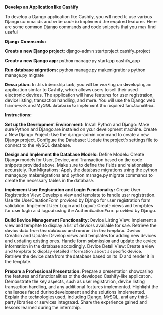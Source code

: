 **Develop an Application like Cashify**

To develop a Django application like Cashify, you will need to use various Django commands and write code to implement the required features. Here are some common Django commands and code snippets that you may find useful:

**Django Commands:**

**Create a new Django project:**
django-admin startproject cashify_project

**Create a new Django app:**
python manage.py startapp cashify_app

**Run database migrations:**
python manage.py makemigrations
python manage.py migrate

**Description:**
In this internship task, you will be working on developing an application similar to Cashify, which allows users to sell their used electronic devices. The application will have features for user registration, device listing, transaction handling, and more. You will use the Django web framework and MySQL database to implement the required functionalities.

**Instructions:**

**Set up the Development Environment:**
Install Python and Django: Make sure Python and Django are installed on your development machine.
Create a New Django Project: Use the django-admin command to create a new Django project.
Configure the Database: Update the project's settings file to connect to the MySQL database.

**Design and Implement the Database Models:**
Define Models: Create Django models for User, Device, and Transaction based on the code snippets provided above. Make sure to define the fields and relationships accurately.
Run Migrations: Apply the database migrations using the python manage.py makemigrations and python manage.py migrate commands to create the necessary tables in the database.

**Implement User Registration and Login Functionality:**
Create User Registration View: Develop a view and template to handle user registration. Use the UserCreationForm provided by Django for user registration form validation.
Implement User Login and Logout: Create views and templates for user login and logout using the AuthenticationForm provided by Django.

**Build Device Management Functionality:**
Device Listing View: Implement a view and template to display a list of devices available for sale. Retrieve the device data from the database and render it in the template.
Device Creation and Update: Develop views and templates for adding new devices and updating existing ones. Handle form submission and update the device information in the database accordingly.
Device Detail View: Create a view and template to display detailed information about a specific device. Retrieve the device data from the database based on its ID and render it in the template.

**Prepare a Professional Presentation:**
Prepare a presentation showcasing the features and functionalities of the developed Cashify-like application.
Demonstrate the key aspects, such as user registration, device listing, transaction handling, and any additional features implemented.
Highlight the challenges faced during development and the solutions implemented.
Explain the technologies used, including Django, MySQL, and any third-party libraries or services integrated.
Share the experience gained and lessons learned during the internship.

